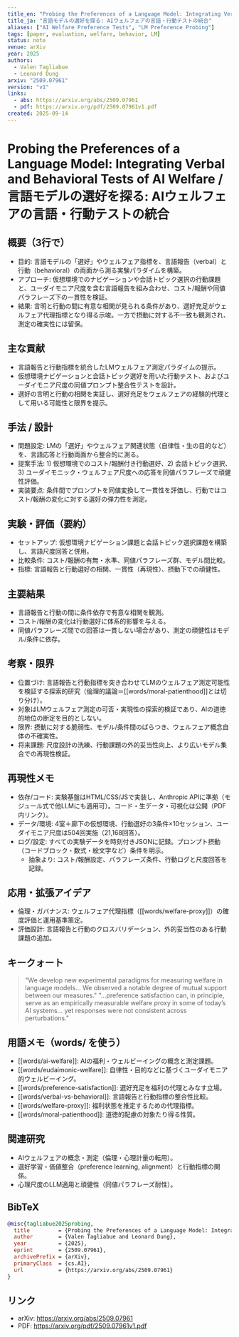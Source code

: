 ```yaml
---
title_en: "Probing the Preferences of a Language Model: Integrating Verbal and Behavioral Tests of AI Welfare"
title_ja: "言語モデルの選好を探る: AIウェルフェアの言語・行動テストの統合"
aliases: ["AI Welfare Preference Tests", "LM Preference Probing"]
tags: [paper, evaluation, welfare, behavior, LM]
status: note
venue: arXiv
year: 2025
authors:
  - Valen Tagliabue
  - Leonard Dung
arxiv: "2509.07961"
version: "v1"
links:
  - abs: https://arxiv.org/abs/2509.07961
  - pdf: https://arxiv.org/pdf/2509.07961v1.pdf
created: 2025-09-14
---
```


# Probing the Preferences of a Language Model: Integrating Verbal and Behavioral Tests of AI Welfare / 言語モデルの選好を探る: AIウェルフェアの言語・行動テストの統合

## 概要（3行で）
- 目的: 言語モデルの「選好」やウェルフェア指標を、言語報告（verbal）と行動（behavioral）の両面から測る実験パラダイムを構築。
- アプローチ: 仮想環境でのナビゲーションや会話トピック選択の行動課題と、ユーダイモニア尺度を含む言語報告を組み合わせ、コスト/報酬や同値パラフレーズ下の一貫性を検証。
- 結果: 言明と行動の間に有意な相関が見られる条件があり、選好充足がウェルフェア代理指標となり得る示唆。一方で摂動に対する不一致も観測され、測定の確実性には留保。

## 主な貢献
- 言語報告と行動指標を統合したLMウェルフェア測定パラダイムの提示。
- 仮想環境ナビゲーションと会話トピック選好を用いた行動テスト、およびユーダイモニア尺度の同値プロンプト整合性テストを設計。
- 選好の言明と行動の相関を実証し、選好充足をウェルフェアの経験的代理として用いる可能性と限界を提示。

## 手法 / 設計
- 問題設定: LMの「選好」やウェルフェア関連状態（自律性・生の目的など）を、言語応答と行動両面から整合的に測る。
- 提案手法: 1) 仮想環境でのコスト/報酬付き行動選好、2) 会話トピック選択、3) ユーダイモニック・ウェルフェア尺度への応答を同値パラフレーズで頑健性評価。
- 実装要点: 条件間でプロンプトを同値変換して一貫性を評価し、行動ではコスト/報酬の変化に対する選好の弾力性を測定。

## 実験・評価（要約）
- セットアップ: 仮想環境ナビゲーション課題と会話トピック選択課題を構築し、言語尺度回答と併用。
- 比較条件: コスト/報酬の有無・水準、同値パラフレーズ群、モデル間比較。
- 指標: 言語報告と行動選好の相関、一貫性（再現性）、摂動下での頑健性。

## 主要結果
- 言語報告と行動の間に条件依存で有意な相関を観測。
- コスト/報酬の変化は行動選好に体系的影響を与える。
- 同値パラフレーズ間での回答は一貫しない場合があり、測定の頑健性はモデル/条件に依存。

## 考察・限界
- 位置づけ: 言語報告と行動指標を突き合わせてLMのウェルフェア測定可能性を検証する探索的研究（倫理的議論＝[[words/moral-patienthood]]とは切り分け）。
- 対象はLMウェルフェア測定の可否・実現性の探索的検証であり、AIの道徳的地位の断定を目的としない。
- 限界: 摂動に対する脆弱性、モデル/条件間のばらつき、ウェルフェア概念自体の不確実性。
- 将来課題: 尺度設計の洗練、行動課題の外的妥当性向上、より広いモデル集合での再現性検証。

## 再現性メモ
- 依存/コード: 実験基盤はHTML/CSS/JSで実装し、Anthropic APIに準拠（モジュール式で他LLMにも適用可）。コード・生データ・可視化は公開（PDF内リンク）。
- データ/環境: 4室＋廊下の仮想環境、行動選好の3条件×10セッション、ユーダイモニア尺度は504回実施（21,168回答）。
- ログ/設定: すべての実験データを時刻付きJSONに記録。プロンプト摂動（コードブロック・数式・絵文字など）条件を明示。
  - 抽象より: コスト/報酬設定、パラフレーズ条件、行動ログと尺度回答を記録。

## 応用・拡張アイデア
- 倫理・ガバナンス: ウェルフェア代理指標（[[words/welfare-proxy]]）の確度評価と運用基準策定。
- 評価設計: 言語報告と行動のクロスバリデーション、外的妥当性のある行動課題の追加。

## キークォート
> "We develop new experimental paradigms for measuring welfare in language models... We observed a notable degree of mutual support between our measures."
> "...preference satisfaction can, in principle, serve as an empirically measurable welfare proxy in some of today’s AI systems... yet responses were not consistent across perturbations."

## 用語メモ（words/ を使う）
- [[words/ai-welfare]]: AIの福利・ウェルビーイングの概念と測定課題。
- [[words/eudaimonic-welfare]]: 自律性・目的などに基づくユーダイモニア的ウェルビーイング。
- [[words/preference-satisfaction]]: 選好充足を福利の代理とみなす立場。
- [[words/verbal-vs-behavioral]]: 言語報告と行動指標の整合性比較。
- [[words/welfare-proxy]]: 福利状態を推定するための代理指標。
- [[words/moral-patienthood]]: 道徳的配慮の対象たり得る性質。

## 関連研究
- AIウェルフェアの概念・測定（倫理・心理計量の転用）。
- 選好学習・価値整合（preference learning, alignment）と行動指標の関係。
- 心理尺度のLLM適用と頑健性（同値パラフレーズ耐性）。

## BibTeX
```bibtex
@misc{tagliabue2025probing,
  title         = {Probing the Preferences of a Language Model: Integrating Verbal and Behavioral Tests of AI Welfare},
  author        = {Valen Tagliabue and Leonard Dung},
  year          = {2025},
  eprint        = {2509.07961},
  archivePrefix = {arXiv},
  primaryClass  = {cs.AI},
  url           = {https://arxiv.org/abs/2509.07961}
}
```

## リンク
- arXiv: https://arxiv.org/abs/2509.07961
- PDF: https://arxiv.org/pdf/2509.07961v1.pdf
